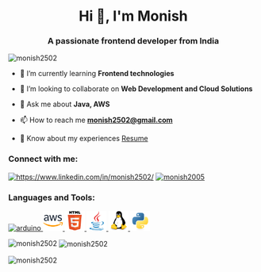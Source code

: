 <h1 align="center">Hi 👋, I'm Monish</h1>
<h3 align="center">A passionate frontend developer from India</h3>

<p align="left"> <img src="https://komarev.com/ghpvc/?username=monish2502&label=Profile%20views&color=0e75b6&style=flat-square" alt="monish2502" /> </p>


- 🌱 I’m currently learning **Frontend technologies**

- 👯 I’m looking to collaborate on **Web Development and Cloud Solutions**

- 💬 Ask me about **Java, AWS**

- 📫 How to reach me **monish2502@gmail.com**

- 📄 Know about my experiences [Resume](https://drive.google.com/file/d/1E5a8MzlfT-Tgt9m6MvDtJwAaS1xU71DE/view?usp=sharing)

<h3 align="left">Connect with me:</h3>
<p align="left">
<a href="https://linkedin.com/in/https://www.linkedin.com/in/monish2502/" target="blank"><img align="center" src="https://raw.githubusercontent.com/rahuldkjain/github-profile-readme-generator/master/src/images/icons/Social/linked-in-alt.svg" alt="https://www.linkedin.com/in/monish2502/" height="30" width="40" /></a>
<a href="https://auth.geeksforgeeks.org/user/monish2005" target="blank"><img align="center" src="https://raw.githubusercontent.com/rahuldkjain/github-profile-readme-generator/master/src/images/icons/Social/geeks-for-geeks.svg" alt="monish2005" height="30" width="40" /></a>
</p>

<h3 align="left">Languages and Tools:</h3>
<p align="left"> <a href="https://www.arduino.cc/" target="_blank" rel="noreferrer"> <img src="https://cdn.worldvectorlogo.com/logos/arduino-1.svg" alt="arduino" width="40" height="40"/> </a> <a href="https://aws.amazon.com" target="_blank" rel="noreferrer"> <img src="https://raw.githubusercontent.com/devicons/devicon/master/icons/amazonwebservices/amazonwebservices-original-wordmark.svg" alt="aws" width="40" height="40"/> </a> <a href="https://www.w3.org/html/" target="_blank" rel="noreferrer"> <img src="https://raw.githubusercontent.com/devicons/devicon/master/icons/html5/html5-original-wordmark.svg" alt="html5" width="40" height="40"/> </a> <a href="https://www.java.com" target="_blank" rel="noreferrer"> <img src="https://raw.githubusercontent.com/devicons/devicon/master/icons/java/java-original.svg" alt="java" width="40" height="40"/> </a> <a href="https://www.linux.org/" target="_blank" rel="noreferrer"> <img src="https://raw.githubusercontent.com/devicons/devicon/master/icons/linux/linux-original.svg" alt="linux" width="40" height="40"/> </a> <a href="https://www.python.org" target="_blank" rel="noreferrer"> <img src="https://raw.githubusercontent.com/devicons/devicon/master/icons/python/python-original.svg" alt="python" width="40" height="40"/> </a> </p>

<p><img align="left" src="https://github-readme-stats.vercel.app/api/top-langs?username=monish2502&show_icons=true&locale=en&layout=compact" alt="monish2502" /></p>

<p>&nbsp;<img align="center" src="https://github-readme-stats.vercel.app/api?username=monish2502&show_icons=true&locale=en" alt="monish2502" /></p>

<p><img align="center" src="https://github-readme-streak-stats.herokuapp.com/?user=monish2502&" alt="monish2502" /></p>
